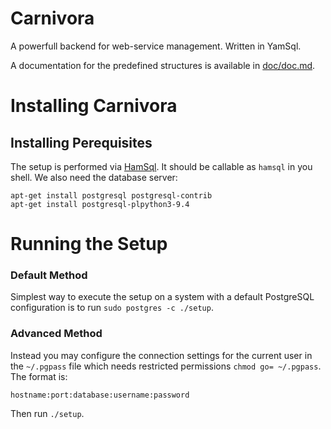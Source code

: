 Carnivora
=========

A powerfull backend for web-service management. Written in YamSql.

A documentation for the predefined structures is available in [doc/doc.md](doc/doc.md).

# Installing Carnivora

## Installing Perequisites

The setup is performed via [HamSql](https://github.com/qua-bla/hamsql). It should be callable as `hamsql` in you shell. We also need the database server:

    apt-get install postgresql postgresql-contrib
    apt-get install postgresql-plpython3-9.4

# Running the Setup

### Default Method

Simplest way to execute the setup on a system with a default PostgreSQL configuration is to run `sudo postgres -c ./setup`.

### Advanced Method

Instead you may configure the connection settings for the current user in the `~/.pgpass` file which needs restricted permissions `chmod go= ~/.pgpass`. The format is:

    hostname:port:database:username:password

Then run `./setup`.